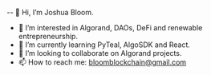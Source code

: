 -- 👋 Hi, I’m Joshua Bloom.
- 👀 I’m interested in Algorand, DAOs, DeFi and renewable entrepreneurship.
- 🌱 I’m currently learning PyTeal, AlgoSDK and React.
- 💞️ I’m looking to collaborate on Algorand projects.
- 📫 How to reach me: bloomblockchain@gmail.com

<!---
AlgoBloom/AlgoBloom is a ✨ special ✨ repository because its `README.md` (this file) appears on your GitHub profile.
You can click the Preview link to take a look at your changes.
--->

